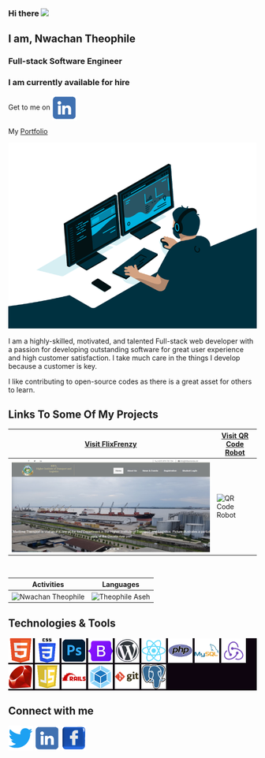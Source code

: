 
  ### Hi there <img src="https://media.giphy.com/media/hvRJCLFzcasrR4ia7z/giphy.gif" width="15px">

<h2> I am, Nwachan Theophile</h2>
<p>
<h3>Full-stack Software Engineer</h3>
<h3>I am currently available for hire</h3>
<p>Get to me on <a href="https://linkedin.com/in/nwachan-theophile/" target="blank"><img align="center" src="img/linkedin.png" alt="" height="50" width="50" /></a></p>
<p>My <a href="https://nwachan-theophile.netlify.app/">Portfolio</a>
 </div>
  
<div>
  <img src="code.gif" alt="Nwachan Theophile">
</div>
                  

</p>


I am a highly-skilled, motivated, and talented Full-stack web developer with a passion for developing outstanding software for great user experience and high customer satisfaction. I take much care in the things I develop because a customer is key.

I like contributing to open-source codes as there is a great asset for others to learn.

## Links To Some Of My Projects

| [Visit FlixFrenzy](https://flixfrenzy.netlify.app/) |   [Visit QR Code Robot](https://qr-code-robot.netlify.app) |
| ---------- | ----------- |
 | ![FlixFrenzy](/img/2.png/) | ![QR Code Robot](img/budg) |


<p align="center">&nbsp;
 
| Activities |   Languages |
| ---------- | ----------- |
 | <img align="center" src="https://github-readme-stats.vercel.app/api?username=theophileaseh&show_icons=true&theme=outrun" alt="Nwachan Theophile" width="500" /> | <img align="center" src="https://github-readme-stats.vercel.app/api/top-langs?username=theophileaseh&show_icons=true&theme=outrun&layout=compact" alt="Theophile Aseh" width="410"/>|
</p>


## Technologies & Tools
<p style="background: #0e050f; align: left">
    <a href="https://www.w3.org/html/" target="_blank"> <img src="img/html5.png" alt="html5" width="50" height="50"></a>    
    <a href="https://www.w3.org/" target="_blank"> <img src="img/css.png" alt="CSS3" width="50" height="50"> </a>    
    <a href="https://www.adobe.com/products/photoshop.html/" target="_blank"> <img src="img/photoshop.png" alt="Adobe Photoshop" width="50" height="50"/> </a>
    <a href="https://getbootstrap.com/" target="_blank"> <img src="img/bootstrap.png" alt="Bootstrap" width="50" height="50"/> </a>
    <a href="https://wordpress.com/" target="_blank"> <img src="img/wordpress.png" alt="Wordpress" width="50" height="50"/> </a>
    <a href="https://reactjs.org/" target="_blank"> <img src="img/react.png" alt="React" width="50" height="50"/> </a>
    <a href="https://php.net" target="_blank"> <img src="img/php.png" alt="PHP" width="50" height="50"/> </a>    
    <a href="https://mysql.com" target="_blank"> <img src="img/mysql.png" alt="MySQL" width="50" height="50"/> </a> 
    <a href="https://redux.js.org/" target="_blank"> <img src="img/redux.png" alt="Redux" width="50" height="50"/> </a>
    <a href="https://rubyonrails.org/" target="_blank"> <img src="img/ruby.png" alt="Ruby" width="50" height="50"/> </a>
    <a href="https://developer.mozilla.org/en-US/docs/Web/JavaScript" target="_blank"> <img src="img/js.png" alt="Javascript" width="50" height="50"/> </a>  
    <a href="https://rubyonrails.org/" target="_blank"> <img src="img/ruby-on-rails.png" alt="Ruby on rails" width="50" height="50"/> </a>
    <a href="https://webpack.js.org/" target="_blank"> <img src="img/webpack.png" alt="Webpack" width="50" height="50"/> </a>
    <a href="https://git-scm.com/" target="_blank"> <img src="img/git.png" alt="git" width="50" height="50"/> </a>
    <a href="https://www.w3schools.com/sql/" target="_blank"> <img src="img/postsql.png" alt="SQL" width="50" height="50"/> </a>
    </p>

## Connect with me
<p align="left">
<a href="https://twitter.com/NwachanT" target="blank"><img align="center" src="img/twitter.png" alt="" height="50" width="50" /></a>
<a href="https://linkedin.com/in/nwachan-theophile-342274172/" target="blank"><img align="center" src="img/linkedin.png" alt="" height="50" width="50" /></a>
<a href="https://www.facebook.com/theophileaseh/" target="blank"><img align="center" src="img/facebook.png" alt="" height="50" width="50" /></a>
</p>

<!-- <p align="center"> <h3>Profile Views :-</h3> <img src="https://komarev.com/ghpvc/?username=theophileaseh&label=Profile%20views&color=0e75b6&style=flat"
    alt="Nwachan Theophile" /> 
  </p>

<br> -->

<!--
**Theophileaseh/Theophileaseh** is a ✨ _special_ ✨ repository because its `README.md` (this file) appears on your GitHub profile.

Here are some ideas to get you started:

- 🔭 I’m currently working on ...
- 🌱 I’m currently learning ...
- 👯 I’m looking to collaborate on ...
- 🤔 I’m looking for help with ...
- 💬 Ask me about ...
- 📫 How to reach me: ...
- 😄 Pronouns: ...
- ⚡ Fun fact: ...
-->
